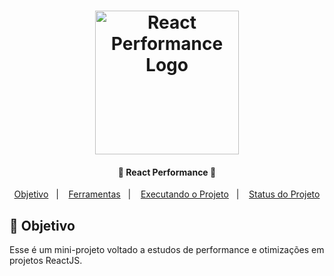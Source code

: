 <h1 align="center">
    <img alt="React Performance Logo" width="230" height="230" src="https://user-images.githubusercontent.com/58401291/152717187-4dc0d530-b0d7-42bb-85f9-ded302306151.png" />
    <br>
</h1>


<h4 align="center">
 🚀 React Performance 🚀
</h4>

<p align="center">
   <a href="#dart-objetivo">Objetivo</a>&nbsp;&nbsp;&nbsp;|&nbsp;&nbsp;&nbsp;
  <a href="#hammer_and_wrench-ferramentas">Ferramentas</a>&nbsp;&nbsp;&nbsp;|&nbsp;&nbsp;&nbsp;
  <a href="#rocket-executando-o-projeto">Executando o Projeto</a>&nbsp;&nbsp;&nbsp;|&nbsp;&nbsp;&nbsp;
  <a href="#muscle-status-do-projeto">Status do Projeto</a>
</p>


## :dart: Objetivo

<p>
   Esse é um mini-projeto voltado a estudos de performance e otimizações em projetos ReactJS.
</p>
